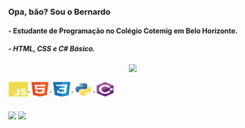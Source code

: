 ### Opa, bão? Sou o Bernardo 
<h4>- Estudante de Programação no Colégio Cotemig em Belo Horizonte. </h4>
<h5>- HTML, CSS e 
C# Básico. </h5>

<div align="center">
  <a href="https://github.com/SdzX3">
  <img height="180em" src="https://github-readme-stats.vercel.app/api?username=Bcabralp&show_icons=true&theme=dark&include_all_commits=true&count_private=true"/>
  <!-- <img height="180em" width="500rem" src="https://github-readme-stats.vercel.app/api/top-langs/?username=Bcabralp&layout=compact&langs_count=7&theme=dark"/> -->
</div>
  
  <div style="display: inline_block"><br>
  <img align="center" alt="Eu-Js" height="30" width="40" src="https://raw.githubusercontent.com/devicons/devicon/master/icons/javascript/javascript-plain.svg">
  <img align="center" alt="Eu-HTML" height="30" width="40" src="https://raw.githubusercontent.com/devicons/devicon/master/icons/html5/html5-original.svg">
  <img align="center" alt="Eu-CSS" height="30" width="40" src="https://raw.githubusercontent.com/devicons/devicon/master/icons/css3/css3-original.svg">
  <img align="center" alt="Eu-Python" height="30" width="40" src="https://raw.githubusercontent.com/devicons/devicon/master/icons/python/python-original.svg">
  <img align="center" alt="Eu-Csharp" height="30" width="40" src="https://raw.githubusercontent.com/devicons/devicon/master/icons/csharp/csharp-original.svg">
</div>
  
  ##
  
  <div>
  <a href="https://instagram.com/bcabral.p_" target="_blank"><img src="https://img.shields.io/badge/-Instagram-%23E4405F?style=for-the-badge&logo=instagram&logoColor=white" target="_blank"></a>
  <a href="https://www.linkedin.com/in/bernardo-cabral-18a0a7237/" target="_blank"><img src="https://img.shields.io/badge/-LinkedIn-%230077B5?style=for-the-badge&logo=linkedin&logoColor=white" target="_blank"></a>
  </div>
